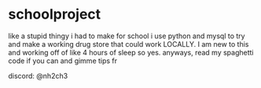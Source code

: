 # schoolproject
like a stupid thingy i had to make for school
i use python and mysql to try and make a working drug store that could work LOCALLY. I am new to this and working off of like 4 hours of sleep so yes. anyways, read my spaghetti code if you can and gimme tips fr

discord: @nh2ch3
